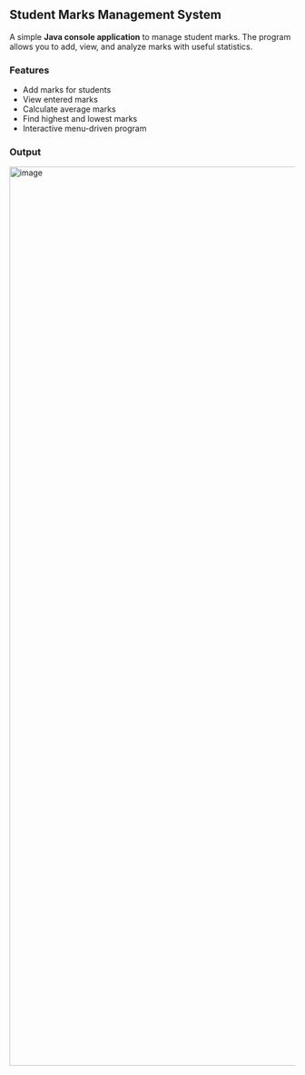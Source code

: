 ## Student Marks Management System
A simple **Java console application** to manage student marks. The program allows you to add, view, and analyze marks with useful statistics.

### Features
* Add marks for students
* View entered marks
* Calculate average marks
* Find highest and lowest marks
* Interactive menu-driven program

### Output
<img width="661" height="1583" alt="image" src="https://github.com/user-attachments/assets/55673120-4513-46d8-bfbe-8de65dae9dfb" />
